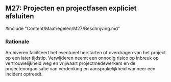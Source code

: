 ## M27: Projecten en projectfasen expliciet afsluiten

#include "Content/Maatregelen/M27/Beschrijving.md"

### Rationale

Archiveren faciliteert het eventueel herstarten of overdragen van het project op een later tijdstip. Verwijderen neemt een onnodig risico op inbreuk op vertrouwelijkheid weg en vrijwaart projectmedewerkers en de projectenorganisatie van verdenking en aansprakelijkheid wanneer een incident optreedt.
